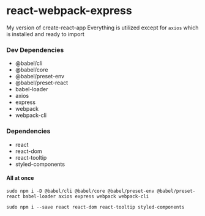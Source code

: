 # react-webpack-express
My version of create-react-app
Everything is utilized except for `axios` which is installed and ready to import
### Dev Dependencies
- @babel/cli
- @babel/core
- @babel/preset-env
- @babel/preset-react
- babel-loader
- axios
- express
- webpack
- webpack-cli

### Dependencies
- react
- react-dom
- react-tooltip
- styled-components

#### All at once
`sudo npm i -D @babel/cli @babel/core @babel/preset-env @babel/preset-react babel-loader axios express webpack webpack-cli`

`sudo npm i --save react react-dom react-tooltip styled-components`
